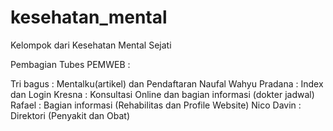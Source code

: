 # kesehatan_mental
Kelompok dari Kesehatan Mental Sejati

Pembagian Tubes PEMWEB :

Tri bagus : Mentalku(artikel) dan Pendaftaran 
Naufal Wahyu Pradana : Index dan Login 
Kresna : Konsultasi Online dan bagian informasi (dokter jadwal) 
Rafael : Bagian informasi (Rehabilitas dan Profile Website) 
Nico Davin : Direktori (Penyakit dan Obat)
